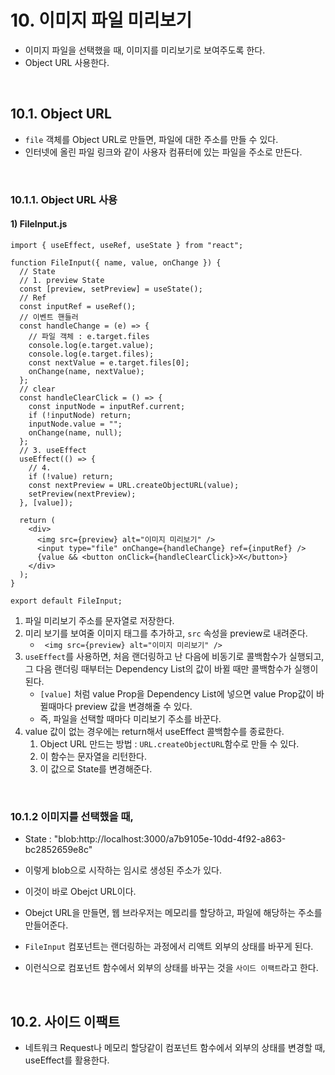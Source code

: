 # 10. 이미지 파일 미리보기

- 이미지 파일을 선택했을 때, 이미지를 미리보기로 보여주도록 한다.
- Object URL 사용한다.

<br/>

## 10.1. Object URL

- `file` 객체를 Object URL로 만들면, 파일에 대한 주소를 만들 수 있다. 
- 인터넷에 올린 파일 링크와 같이 사용자 컴퓨터에 있는 파일을 주소로 만든다.

<br/>

### 10.1.1. Object URL 사용

#### 1) FileInput.js

```react
import { useEffect, useRef, useState } from "react";

function FileInput({ name, value, onChange }) {
  // State
  // 1. preview State
  const [preview, setPreview] = useState();
  // Ref
  const inputRef = useRef();
  // 이벤트 핸들러
  const handleChange = (e) => {
    // 파일 객체 : e.target.files
    console.log(e.target.value);
    console.log(e.target.files);
    const nextValue = e.target.files[0];
    onChange(name, nextValue);
  };
  // clear
  const handleClearClick = () => {
    const inputNode = inputRef.current;
    if (!inputNode) return;
    inputNode.value = "";
    onChange(name, null);
  };
  // 3. useEffect
  useEffect(() => {
    // 4.
    if (!value) return;
    const nextPreview = URL.createObjectURL(value); 
    setPreview(nextPreview);
  }, [value]);

  return (
    <div>
      <img src={preview} alt="이미지 미리보기" />
      <input type="file" onChange={handleChange} ref={inputRef} />
      {value && <button onClick={handleClearClick}>X</button>}
    </div>
  );
}

export default FileInput;

```

1. 파일 미리보기 주소를 문자열로 저장한다.
2. 미리 보기를 보여줄 이미지 태그를 추가하고, `src` 속성을 preview로 내려준다.
   - ` <img src={preview} alt="이미지 미리보기" />`
3. `useEffect`를 사용하면, 처음 랜더링하고 난 다음에 비동기로 콜백함수가 실행되고, 그 다음 랜더링 때부터는 Dependency List의 값이 바뀔 때만 콜백함수가 실행이 된다.
   - `[value]` 처럼 value Prop을 Dependency List에 넣으면 value Prop값이 바뀔때마다 preview 값을 변경해줄 수 있다.
   - 즉, 파일을 선택할 때마다 미리보기 주소를 바꾼다.
4. value 값이 없는 경우에는 return해서 useEffect 콜백함수를 종료한다.
   1. Object URL 만드는 방법 : `URL.createObjectURL`함수로 만들 수 있다.
   2. 이 함수는 문자열을 리턴한다.
   3. 이 값으로 State를 변경해준다.

<br/>

### 10.1.2 이미지를 선택했을 때,

- State : "blob:http://localhost:3000/a7b9105e-10dd-4f92-a863-bc2852659e8c"

- 이렇게 blob으로 시작하는 임시로 생성된 주소가 있다.
- 이것이 바로 Obejct URL이다.
- Obejct URL을 만들면, 웹 브라우저는 메모리를 할당하고, 파일에 해당하는 주소를 만들어준다. 
- `FileInput` 컴포넌트는 랜더링하는 과정에서 리액트 외부의 상태를 바꾸게 된다. 
- 이런식으로 컴포넌트 함수에서 외부의 상태를 바꾸는 것을 `사이드 이팩트`라고 한다.

<br/>

## 10.2. 사이드 이팩트

- 네트워크 Request나 메모리 할당같이 컴포넌트 함수에서 외부의 상태를 변경할 때, useEffect를 활용한다.

